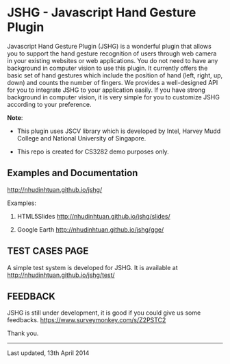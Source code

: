 JSHG - Javascript Hand Gesture Plugin
========================================

Javascript Hand Gesture Plugin (JSHG) is a wonderful plugin that allows you to 
support the hand gesture recognition of users through web camera in your 
existing websites or web applications. You do not need to have any background 
in computer vision to use this plugin. It currently offers the basic set of hand 
gestures which include the position of hand (left, right, up, down) and counts the number of fingers. 
We provides a well-designed API for you to integrate JSHG to your application easily. 
If you have strong background in computer vision, it is very simple for you to 
customize JSHG according to your preference.

**Note**: 

- This plugin uses JSCV library which is developed by Intel, Harvey Mudd College and National University of Singapore. 

- This repo is created for CS3282 demo purposes only.

Examples and Documentation
-------------

http://nhudinhtuan.github.io/jshg/

Examples:

1. HTML5Slides
http://nhudinhtuan.github.io/jshg/slides/

2. Google Earth
http://nhudinhtuan.github.io/jshg/gge/

TEST CASES PAGE
-------------

A simple test system is developed for JSHG. It is available at 
http://nhudinhtuan.github.io/jshg/test/

FEEDBACK
-------------
JSHG is still under development, it is good if you could give us some feedbacks.
https://www.surveymonkey.com/s/Z2PSTC2

Thank you.

-------------
Last updated, 13th April 2014